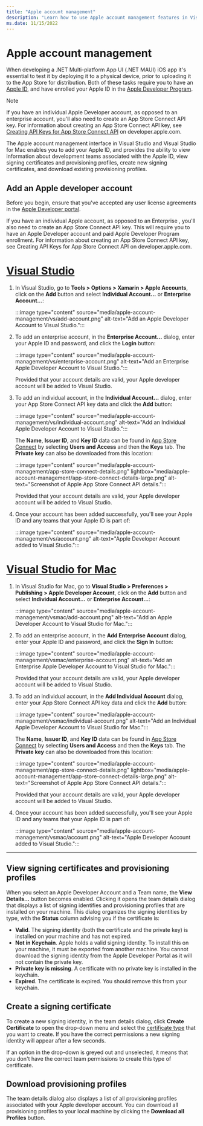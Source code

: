 ```yaml
---
title: "Apple account management"
description: "Learn how to use Apple account management features in Visual Studio and Visual Studio for Mac"
ms.date: 11/15/2022
---
```


# Apple account management

When developing a .NET Multi-platform App UI (.NET MAUI) iOS app it's essential to test it by deploying it to a physical device, prior to uploading it to the App Store for distribution. Both of these tasks require you to have an [Apple ID](https://appleid.apple.com/account), and have enrolled your Apple ID in the [Apple Developer Program](https://developer.apple.com/programs).

> [!NOTE]
> If you have an individual Apple Developer account, as opposed to an enterprise account, you'll also need to create an App Store Connect API key. For information about creating an App Store Connect API key, see [Creating API Keys for App Store Connect API](https://developer.apple.com/documentation/appstoreconnectapi/creating_api_keys_for_app_store_connect_api) on developer.apple.com.

The Apple account management interface in Visual Studio and Visual Studio for Mac enables you to add your Apple ID, and provides the ability to view information about development teams associated with the Apple ID, view signing certificates and provisioning profiles, create new signing certificates, and download existing provisioning profiles.

## Add an Apple developer account

Before you begin, ensure that you've accepted any user license agreements in the [Apple Developer portal](https://developer.apple.com/account/).

If you have an individual Apple account, as opposed to an Enterprise , you'll also need to create an App Store Connect API key. This will require you to have an Apple Developer account and paid Apple Developer Program enrollment. For information about creating an App Store Connect API key, see Creating API Keys for App Store Connect API on developer.apple.com.

# [Visual Studio](#tab/vs)

1. In Visual Studio, go to **Tools > Options > Xamarin > Apple Accounts**, click on the **Add** button and select **Individual Account...** or **Enterprise Account...**:

    :::image type="content" source="media/apple-account-management/vs/add-account.png" alt-text="Add an Apple Developer Account to Visual Studio.":::

1. To add an enterprise account, in the **Enterprise Account...** dialog, enter your Apple ID and password, and click the **Login** button:

    :::image type="content" source="media/apple-account-management/vs/enterprise-account.png" alt-text="Add an Enterprise Apple Developer Account to Visual Studio.":::

    Provided that your account details are valid, your Apple developer account will be added to Visual Studio.

1. To add an individual account, in the **Individual Account...** dialog, enter your App Store Connect API key data and click the **Add** button:

    :::image type="content" source="media/apple-account-management/vs/individual-account.png" alt-text="Add an Individual Apple Developer Account to Visual Studio.":::

    The **Name**, **Issuer ID**, and **Key ID** data can be found in [App Store Connect](https://appstoreconnect.apple.com/) by selecting **Users and Access** and then the **Keys** tab. The **Private key** can also be downloaded from this location:

    :::image type="content" source="media/apple-account-management/app-store-connect-details.png" lightbox="media/apple-account-management/app-store-connect-details-large.png" alt-text="Screenshot of Apple App Store Connect API details.":::

    Provided that your account details are valid, your Apple developer account will be added to Visual Studio.

1. Once your account has been added successfully, you'll see your Apple ID and any teams that your Apple ID is part of:

    :::image type="content" source="media/apple-account-management/vs/account.png" alt-text="Apple Developer Account added to Visual Studio.":::

# [Visual Studio for Mac](#tab/vsmac)

1. In Visual Studio for Mac, go to **Visual Studio > Preferences > Publishing > Apple Developer Account**, click on the **Add** button and select **Individual Account...** or **Enterprise Account...**:

    :::image type="content" source="media/apple-account-management/vsmac/add-account.png" alt-text="Add an Apple Developer Account to Visual Studio for Mac.":::

1. To add an enterprise account, in the **Add Enterprise Account** dialog, enter your Apple ID and password, and click the **Sign In** button:

    :::image type="content" source="media/apple-account-management/vsmac/enterprise-account.png" alt-text="Add an Enterprise Apple Developer Account to Visual Studio for Mac.":::

    Provided that your account details are valid, your Apple developer account will be added to Visual Studio.

1. To add an individual account, in the **Add Individual Account** dialog, enter your App Store Connect API key data and click the **Add** button:

    :::image type="content" source="media/apple-account-management/vsmac/individual-account.png" alt-text="Add an Individual Apple Developer Account to Visual Studio for Mac.":::

    The **Name**, **Issuer ID**, and **Key ID** data can be found in [App Store Connect](https://appstoreconnect.apple.com/) by selecting **Users and Access** and then the **Keys** tab. The **Private key** can also be downloaded from this location:

    :::image type="content" source="media/apple-account-management/app-store-connect-details.png" lightbox="media/apple-account-management/app-store-connect-details-large.png" alt-text="Screenshot of Apple App Store Connect API details.":::

    Provided that your account details are valid, your Apple developer account will be added to Visual Studio.

1. Once your account has been added successfully, you'll see your Apple ID and any teams that your Apple ID is part of:

    :::image type="content" source="media/apple-account-management/vsmac/account.png" alt-text="Apple Developer Account added to Visual Studio.":::

---

## View signing certificates and provisioning profiles

When you select an Apple Developer Account and a Team name, the **View Details...** button becomes enabled. Clicking it opens the team details dialog that displays a list of signing identifies and provisioning profiles that are installed on your machine. This dialog organizes the signing identities by type, with the **Status** column advising you if the certificate is:

- **Valid**. The signing identity (both the certificate and the private key) is installed on your machine and has not expired.
- **Not in Keychain**. Apple holds a valid signing identity. To install this on your machine, it must be exported from another machine. You cannot download the signing identity from the Apple Developer Portal as it will not contain the private key.
- **Private key is missing**. A certificate with no private key is installed in the keychain.
- **Expired**. The certificate is expired. You should remove this from your keychain.

## Create a signing certificate

To create a new signing identity, in the team details dialog, click **Create Certificate** to open the drop-down menu and select the [certificate type](https://help.apple.com/xcode/mac/current/#/dev80c6204ec) that you want to create. If you have the correct permissions a new signing identity will appear after a few seconds.

If an option in the drop-down is greyed out and unselected, it means that you don't have the correct team permissions to create this type of certificate.

## Download provisioning profiles

The team details dialog also displays a list of all provisioning profiles associated with your Apple developer account. You can download all provisioning profiles to your local machine by clicking the **Download all Profiles** button.
